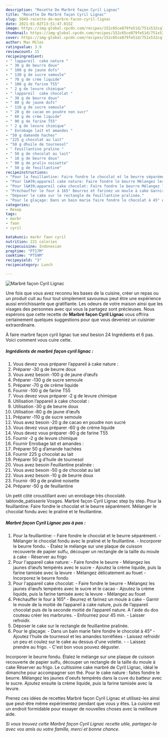 ```yaml
---
description: "Recette De Marbré façon Cyril Lignac"
title: "Recette De Marbré façon Cyril Lignac"
slug: 5049-recette-de-marbre-facon-cyril-lignac
date: 2021-01-02T13:51:47.015Z
image: https://img-global.cpcdn.com/recipes/152c65ce879fe51d/751x532cq70/marbre-facon-cyril-lignac-photo-principale-de-la-recette.jpg
thumbnail: https://img-global.cpcdn.com/recipes/152c65ce879fe51d/751x532cq70/marbre-facon-cyril-lignac-photo-principale-de-la-recette.jpg
cover: https://img-global.cpcdn.com/recipes/152c65ce879fe51d/751x532cq70/marbre-facon-cyril-lignac-photo-principale-de-la-recette.jpg
author: Max Miles
ratingvalue: 3.9
reviewcount: 15
recipeingredient:
- " lappareil  cake nature "
- " 30 g de beurre doux"
- " 100 g de jaune dufs"
- " 130 g de sucre semoule"
- " 70 g de crme liquide"
- " 100 g de farine T55"
- " 2 g de levure chimique"
- " lappareil  cake chocolat "
- " 30 g de beurre doux"
- " 80 g de jaune dufs"
- " 110 g de sucre semoule"
- " 20 g de cacao en poudre non sucr"
- " 60 g de crme liquide"
- " 90 g de farine T55"
- " 2 g de levure chimique"
- " Enrobage lait et amandes "
- "50 g damande haches"
- "225 g chocolat au lait"
- "50 g dhuile de tournesol"
- " Feuillantine praline "
- " 50 g de chocolat au lait"
- " 10 g de beurre doux"
- " 90 g de pralin noisette"
- " 50 g de feuillantine"
recipeinstructions:
- "Pour la feuillantine: Faire fondre le chocolat et le beurre séparément. Mélanger le chocolat fondu avec le praliné et le feuillantine. Incorporer le beurre fondu. Étalez le mélange sur une plaque de cuisson recouverte de papier sulfu, découper un rectangle de la taille du moule à cake Réserver au frigo"
- "Pour l&#39;appareil cake nature: Faire fondre le beurre Mélangez les jaunes d’œufs tempérés avec le sucre Ajoutez la crème liquide, puis la farine tamisée avec la levure Mélangez délicatement au fouet Incorporez le beurre fondu"
- "Pour l&#39;appareil cake chocolat: Faire fondre le beurre Mélangez les jaunes d’œufs tempérés avec le sucre et le cacao Ajoutez la crème liquide, puis la farine tamisée avec la levure Mélangez au fouet"
- "Préchauffer le four à 165° Beurrez et farinez un moule à cake Garnir le moule de la moitié de l’appareil à cake nature, puis de l’appareil chocolat puis de la seconde moitié de l’appareil nature. A l&#39;aide du dos couteau créer les marbrures. Enfournez pour 45 min. Laisser refroidir."
- "Déposer le cake sur le rectangle de feuillantine pralinée."
- "Pour le glaçage: Dans un bain marie faire fondre le chocolat à 45° Ajoutez l’huile de tournesol et les amandes torréfiées Laissez refroidir un peu et coulez sur le cake au dessus d&#39;une volette.  Laissez prendre au frigo. C&#39;est bon vous pouvez déguster."
categories:
- Resep
tags:
- marbr
- faon
- cyril

katakunci: marbr faon cyril 
nutrition: 221 calories
recipecuisine: Indonesian
preptime: "PT17M"
cooktime: "PT59M"
recipeyield: "3"
recipecategory: Lunch

---
```



![Marbré façon Cyril Lignac](https://img-global.cpcdn.com/recipes/152c65ce879fe51d/751x532cq70/marbre-facon-cyril-lignac-photo-principale-de-la-recette.jpg)

Une fois que vous avez reconnu les bases de la cuisine, créer un repas ou un produit cuit au four tout simplement savoureux peut être une expérience aussi enrichissante que gratifiante. Les odeurs de votre maison ainsi que les visages des personnes avec qui vous la partagez sont précieuses. Nous espérons que cette recette de <strong> Marbré façon Cyril Lignac </strong> vous offrira certainement quelques suggestions pour que vous deveniez un cuisinier extraordinaire.

<!--inarticleads1-->

À faire marbré façon cyril lignac tue seul besion 24 Ingrédients et 6 pas. Voici comment vous cuire cette.

##### Ingrédients de marbré façon cyril lignac :

1. Vous devez vous préparer  l’appareil à cake nature :
1. Préparer  ‐30 g de beurre doux
1. Vous avez besoin  ‐100 g de jaune d’œufs
1. Préparer  ‐130 g de sucre semoule
1. Préparer  ‐70 g de crème liquide
1. Fournir  ‐100 g de farine T55
1. Vous devez vous préparer  ‐2 g de levure chimique
1. Utilisation  l’appareil à cake chocolat :
1. Utilisation  ‐30 g de beurre doux
1. Utilisation  ‐80 g de jaune d’œufs
1. Préparer  ‐110 g de sucre semoule
1. Vous avez besoin  ‐20 g de cacao en poudre non sucré
1. Vous devez vous préparer  ‐60 g de crème liquide
1. Vous devez vous préparer  ‐90 g de farine T55
1. Fournir  ‐2 g de levure chimique
1. Fournir  Enrobage lait et amandes :
1. Préparer 50 g d’amande hachées
1. Fournir 225 g chocolat au lait
1. Préparer 50 g d’huile de tournesol
1. Vous avez besoin  Feuillantine pralinée :
1. Vous avez besoin  ‐50 g de chocolat au lait
1. Vous avez besoin  ‐10 g de beurre doux
1. Fournir  ‐90 g de praliné noisette
1. Préparer  ‐50 g de feuillantine


Un petit côté croustillant avec un enrobage très chocolaté. lablonde_patisserie Vosges. Marbré façon Cyril Lignac step by step. Pour la feuillantine: Faire fondre le chocolat et le beurre séparément. Mélanger le chocolat fondu avec le praliné et le feuillantine. 

<!--inarticleads2-->

##### Marbré façon Cyril Lignac pas à pas :

1. Pour la feuillantine: - Faire fondre le chocolat et le beurre séparément. - Mélanger le chocolat fondu avec le praliné et le feuillantine. - Incorporer le beurre fondu. - Étalez le mélange sur une plaque de cuisson recouverte de papier sulfu, découper un rectangle de la taille du moule à cake - Réserver au frigo
1. Pour l&#39;appareil cake nature: - Faire fondre le beurre - Mélangez les jaunes d’œufs tempérés avec le sucre - Ajoutez la crème liquide, puis la farine tamisée avec la levure - Mélangez délicatement au fouet - Incorporez le beurre fondu
1. Pour l&#39;appareil cake chocolat: - Faire fondre le beurre - Mélangez les jaunes d’œufs tempérés avec le sucre et le cacao - Ajoutez la crème liquide, puis la farine tamisée avec la levure - Mélangez au fouet
1. Préchauffer le four à 165° - Beurrez et farinez un moule à cake - Garnir le moule de la moitié de l’appareil à cake nature, puis de l’appareil chocolat puis de la seconde moitié de l’appareil nature. A l&#39;aide du dos couteau créer les marbrures. - Enfournez pour 45 min. - Laisser refroidir.
1. Déposer le cake sur le rectangle de feuillantine pralinée.
1. Pour le glaçage: - Dans un bain marie faire fondre le chocolat à 45° - Ajoutez l’huile de tournesol et les amandes torréfiées - Laissez refroidir un peu et coulez sur le cake au dessus d&#39;une volette. -  - Laissez prendre au frigo. - C&#39;est bon vous pouvez déguster.


Incorporer le beurre fondu. Étalez le mélange sur une plaque de cuisson recouverte de papier sulfu, découper un rectangle de la taille du moule à cake Réserver au frigo. Le cultissime cake marbré de Cyril Lignac, idéal le dimanche pour accompagner son thé. Pour le cake nature : faites fondre le beurre. Mélangez les jaunes d&#39;oeufs tempérés dans la cuve du batteur avec le sucre. Ajoutez ensuite la crème liquide, puis la farine tamisée avec la levure. 

<!--inarticleads1-->

<p>
Prenez ces idées de recettes Marbré façon Cyril Lignac et utilisez-les ainsi que peut-être même expérimentez pendant que vous y êtes. La cuisine est un endroit formidable pour essayer de nouvelles choses avec la meilleure aide.
</p>

<p>
<i>Si vous trouvez cette Marbré façon Cyril Lignac recette utile, partagez-la avec vos amis ou votre famille, merci et bonne chance.</i>
</p>
